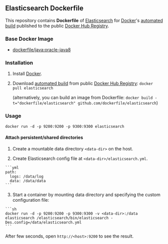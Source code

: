 ## Elasticsearch Dockerfile


This repository contains **Dockerfile** of [Elasticsearch](http://www.elasticsearch.org/) for [Docker](https://www.docker.com/)'s [automated build](https://registry.hub.docker.com/u/dockerfile/elasticsearch/) published to the public [Docker Hub Registry](https://registry.hub.docker.com/).


### Base Docker Image

* [dockerfile/java:oracle-java8](http://dockerfile.github.io/#/java)


### Installation

1. Install [Docker](https://www.docker.com/).

2. Download [automated build](https://registry.hub.docker.com/u/library/elasticsearch/) from public [Docker Hub Registry](https://registry.hub.docker.com/): `docker pull elasticsearch`

   (alternatively, you can build an image from Dockerfile: `docker build -t="dockerfile/elasticsearch" github.com/dockerfile/elasticsearch`)


### Usage

    docker run -d -p 9200:9200 -p 9300:9300 elasticsearch

#### Attach persistent/shared directories

  1. Create a mountable data directory `<data-dir>` on the host.

  2. Create Elasticsearch config file at `<data-dir>/elasticsearch.yml`.

    ```yml
    path:
      logs: /data/log
      data: /data/data
    ```

  3. Start a container by mounting data directory and specifying the custom configuration file:

    ```sh
    docker run -d -p 9200:9200 -p 9300:9300 -v <data-dir>:/data elasticsearch /elasticsearch/bin/elasticsearch -Des.config=/data/elasticsearch.yml
    ```

After few seconds, open `http://<host>:9200` to see the result.
